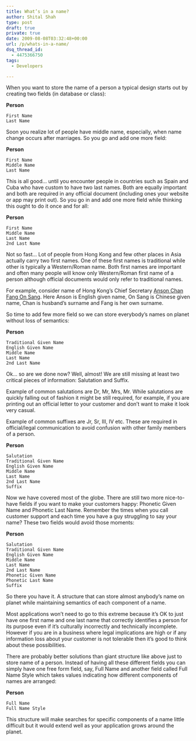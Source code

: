 ```yaml
---
title: What’s in a name?
author: Shital Shah
type: post
draft: true
private: true
date: 2009-08-08T03:32:48+00:00
url: /p/whats-in-a-name/
dsq_thread_id:
  - 4475366750
tags:
  - Developers

---
```

When you want to store the name of a person a typical design starts out by creating two fields (in database or class):

**Person**

<pre class="code-block code-text"><code class="no-highlight">First Name
Last Name
</code></pre>

Soon you realize lot of people have middle name, especially, when name change occurs after marriages. So you go and add one more field:

**Person**

<pre class="code-block code-text"><code class="no-highlight">First Name
Middle Name
Last Name
</code></pre>

This is all good… until you encounter people in countries such as Spain and Cuba who have custom to have two last names. Both are equally important and both are required in any official document (including ones your website or app may print out). So you go in and add one more field while thinking this ought to do it once and for all:

**Person**

<pre class="code-block code-text"><code class="no-highlight">First Name
Middle Name
Last Name
2nd Last Name
</code></pre>

Not so fast… Lot of people from Hong Kong and few other places in Asia actually carry two first names. One of these first names is traditional while other is typically a Western/Roman name. Both first names are important and often many people will know only Western/Roman first name of a person although official documents would only refer to traditional names.

For example, consider name of Hong Kong’s Chief Secretary [Anson Chan Fang On Sang][1]. Here Anson is English given name, On Sang is Chinese given name, Chan is husband’s surname and Fang is her own surname.

So time to add few more field so we can store everybody’s names on planet without loss of semantics:

**Person**

<pre class="code-block code-text"><code class="no-highlight">Traditional Given Name
English Given Name
Middle Name
Last Name
2nd Last Name
</code></pre>

Ok… so are we done now? Well, almost! We are still missing at least two critical pieces of information: Salutation and Suffix.

Example of common salutations are Dr, Mr, Mrs, Mr. While salutations are quickly falling out of fashion it might be still required, for example, if you are printing out an official letter to your customer and don’t want to make it look very casual.

Example of common suffixes are Jr, Sr, III, IV etc. These are required in official/legal communication to avoid confusion with other family members of a person.

**Person**

<pre class="code-block code-text"><code class="no-highlight">Salutation
Traditional Given Name
English Given Name
Middle Name
Last Name
2nd Last Name
Suffix
</code></pre>

Now we have covered most of the globe. There are still two more nice-to-have fields if you want to make your customers happy: Phonetic Given Name and Phonetic Last Name. Remember the times when you call customer support and each time you have a guy struggling to say your name? These two fields would avoid those moments:

**Person**

<pre class="code-block code-text"><code class="no-highlight">Salutation
Traditional Given Name
English Given Name
Middle Name
Last Name
2nd Last Name
Phonetic Given Name
Phonetic Last Name
Suffix
</code></pre>

So there you have it. A structure that can store almost anybody’s name on planet while maintaining semantics of each component of a name.

Most applications won’t need to go to this extreme because it’s OK to just have one first name and one last name that correctly identifies a person for its purpose even if it’s culturally incorrectly and technically incomplete. However if you are in a business where legal implications are high or if any information loss about your customer is not tolerable then it’s good to think about these possibilities.

There are probably better solutions than giant structure like above just to store name of a person. Instead of having all these different fields you can simply have one free form field, say, Full Name and another field called Full Name Style which takes values indicating how different components of names are arranged:

**Person**

<pre class="code-block code-text"><code class="no-highlight">Full Name
Full Name Style
</code></pre>

This structure will make searches for specific components of a name little difficult but it would extend well as your application grows around the planet.

 [1]: http://en.wikipedia.org/wiki/Anson_Chan